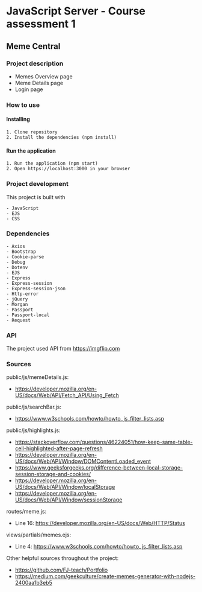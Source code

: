 ﻿# JavaScript Server - Course assessment 1

## Meme Central

### Project description
- Memes Overview page
- Meme Details page
- Login page

### How to use

#### Installing
    1. Clone repository
    2. Install the dependencies (npm install)

#### Run the application
    1. Run the application (npm start)
    2. Open https://localhost:3000 in your browser


### Project development
This project is built with

    - JavaScript
    - EJS
    - CSS

### Dependencies
    - Axios
    - Bootstrap
    - Cookie-parse
    - Debug
    - Dotenv
    - EJS
    - Express
    - Express-session
    - Express-session-json
    - Http-error
    - jQuery
    - Morgan
    - Passport
    - Passport-local
    - Request


### API
The project used API from 
    https://imgflip.com


### Sources 
public/js/memeDetails.js:
- https://developer.mozilla.org/en-US/docs/Web/API/Fetch_API/Using_Fetch

public/js/searchBar.js:
- https://www.w3schools.com/howto/howto_js_filter_lists.asp

public/js/highlights.js:
- https://stackoverflow.com/questions/46224051/how-keep-same-table-cell-highlighted-after-page-refresh
- https://developer.mozilla.org/en-US/docs/Web/API/Window/DOMContentLoaded_event
- https://www.geeksforgeeks.org/difference-between-local-storage-session-storage-and-cookies/
- https://developer.mozilla.org/en-US/docs/Web/API/Window/localStorage
- https://developer.mozilla.org/en-US/docs/Web/API/Window/sessionStorage

routes/meme.js:
- Line 16: https://developer.mozilla.org/en-US/docs/Web/HTTP/Status

views/partials/memes.ejs:
- Line 4: https://www.w3schools.com/howto/howto_js_filter_lists.asp

Other helpful sources throughout the project:
- https://github.com/FJ-teach/Portfolio
- https://medium.com/geekculture/create-memes-generator-with-nodejs-2400aa1b3eb5
